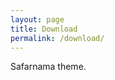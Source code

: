```yaml
---
layout: page
title: Download
permalink: /download/
---
```


<p><span class="page-tagline">Safarnama theme.</span></p>

<div class="post-content-download">
  </div>

